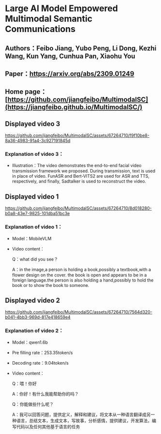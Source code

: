 # Large AI Model Empowered Multimodal Semantic Communications
## Authors：Feibo Jiang, Yubo Peng, Li Dong, Kezhi Wang, Kun Yang, Cunhua Pan, Xiaohu You
## Paper：https://arxiv.org/abs/2309.01249
## Home page：[https://github.com/jiangfeibo/MultimodalSC](https://jiangfeibo.github.io/MultimodalSC/)
## Displayed video 3
https://github.com/jiangfeibo/MultimodalSC/assets/67264710/f9f10be8-8a36-4983-91a4-3c927191845d
### Explanation of video 3：
  - Illustration：The video demonstrates the end-to-end facial video transmission framework we proposed. During transmission, text is used in place of video. FunASR and Bert-VITS2 are used for ASR and TTS, respectively, and finally, Sadtalker is used to reconstruct the video.
## Displayed video 1
https://github.com/jiangfeibo/MultimodalSC/assets/67264710/8d018280-b0a8-43e7-9825-101dba51bc3e
### Explanation of video 1：
  - Model：MobileVLM
  - Video content：
  
    Q：what did you see？

    
    A：in the image,a person is holding a book,possibly a textbook,with a flower design on the cover. the book is open and appears to be in a foreign language.the person is also holding a hand,possibly to hold the book or to show the book to someone.
## Displayed video 2
https://github.com/jiangfeibo/MultimodalSC/assets/67264710/7564d320-b041-4bb3-969d-817e418659e4
### Explanation of video 2：
  - Model：qwen1.6b
  - Pre filling rate：253.35token/s
  - Decoding rate：9.04token/s
  - Video content：

    Q：喂！你好
  
  
    A：你好！有什么我能帮助你的吗？
  
    
    Q：你能做些什么呢？
  
    
    A：我可以回答问题，提供定义，解释和建议，将文本从一种语言翻译成另一种语言，总结文本，生成文本，写故事，分析感情，提供建议，开发算法，编写代码以及任何其他基于语言的任务

    



